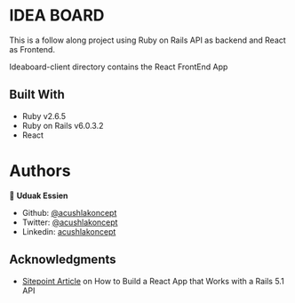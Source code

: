 # IDEA BOARD

This is a follow along project using Ruby on Rails API as backend and React as Frontend.

Ideaboard-client directory contains the React FrontEnd App

## Built With

- Ruby v2.6.5
- Ruby on Rails v6.0.3.2
- React


# Authors

👤 **Uduak Essien**

- Github: [@acushlakoncept](https://github.com/acushlakoncept/)
- Twitter: [@acushlakoncept](https://twitter.com/acushlakoncept)
- Linkedin: [acushlakoncept](https://www.linkedin.com/in/acushlakoncept/)


## Acknowledgments
- [Sitepoint Article](https://www.sitepoint.com/react-rails-5-1/) on How to Build a React App that Works with a Rails 5.1 API
